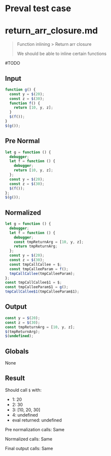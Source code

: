 # Preval test case

# return_arr_closure.md

> Function inlining > Return arr closure
>
> We should be able to inline certain functions

#TODO

## Input

`````js filename=intro
function g() {
  const y = $(20);
  const z = $(30);
  function f() {
    return [10, y, z];
  }
  $(f());
}
$(g());
`````

## Pre Normal

`````js filename=intro
let g = function () {
  debugger;
  let f = function () {
    debugger;
    return [10, y, z];
  };
  const y = $(20);
  const z = $(30);
  $(f());
};
$(g());
`````

## Normalized

`````js filename=intro
let g = function () {
  debugger;
  let f = function () {
    debugger;
    const tmpReturnArg = [10, y, z];
    return tmpReturnArg;
  };
  const y = $(20);
  const z = $(30);
  const tmpCallCallee = $;
  const tmpCalleeParam = f();
  tmpCallCallee(tmpCalleeParam);
};
const tmpCallCallee$1 = $;
const tmpCalleeParam$1 = g();
tmpCallCallee$1(tmpCalleeParam$1);
`````

## Output

`````js filename=intro
const y = $(20);
const z = $(30);
const tmpReturnArg = [10, y, z];
$(tmpReturnArg);
$(undefined);
`````

## Globals

None

## Result

Should call `$` with:
 - 1: 20
 - 2: 30
 - 3: [10, 20, 30]
 - 4: undefined
 - eval returned: undefined

Pre normalization calls: Same

Normalized calls: Same

Final output calls: Same
